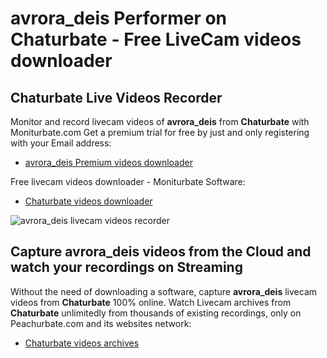 # avrora_deis Performer on Chaturbate - Free LiveCam videos downloader

## Chaturbate Live Videos Recorder

Monitor and record livecam videos of **avrora_deis** from **Chaturbate** with Moniturbate.com
Get a premium trial for free by just and only registering with your Email address:
* [avrora_deis Premium videos downloader](https://moniturbate.com/request-demo-licence-key.html)

Free livecam videos downloader - Moniturbate Software:
* [Chaturbate videos downloader](https://moniturbate.com/moniturbate-download-software.html)

![avrora_deis livecam videos recorder](https://peachurnet.com/templates/moniturbate-software.png)


## Capture avrora_deis videos from the Cloud and watch your recordings on Streaming

Without the need of downloading a software, capture **avrora_deis** livecam videos from **Chaturbate** 100% online.
Watch Livecam archives from **Chaturbate** unlimitedly from thousands of existing recordings, only on Peachurbate.com and its websites network:
* [Chaturbate videos archives](https://peachurnet.com/)